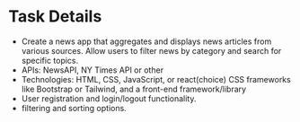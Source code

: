 # Task Details

- Create a news app that aggregates and displays news articles from various sources. Allow users to filter news by category and search for specific topics.
- APIs: NewsAPI, NY Times API or other
- Technologies: HTML, CSS, JavaScript, or react(choice) CSS frameworks like Bootstrap or Tailwind, and a front-end framework/library
- User registration and login/logout functionality.
- filtering and sorting options.
